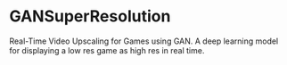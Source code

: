 # GANSuperResolution
Real-Time Video Upscaling for Games using GAN.  A deep learning model for displaying a low res game as high res in real time.
